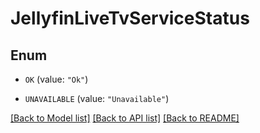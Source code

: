 # JellyfinLiveTvServiceStatus

## Enum


* `OK` (value: `"Ok"`)

* `UNAVAILABLE` (value: `"Unavailable"`)


[[Back to Model list]](../README.md#documentation-for-models) [[Back to API list]](../README.md#documentation-for-api-endpoints) [[Back to README]](../README.md)


